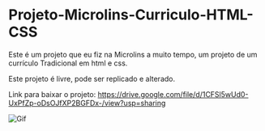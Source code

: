 # Projeto-Microlins-Curriculo-HTML-CSS
Este é um projeto que eu fiz na Microlins a muito tempo, um projeto de um currículo Tradicional em html e css.

Este projeto é livre, pode ser replicado e alterado.

Link para baixar o projeto: https://drive.google.com/file/d/1CFSl5wUd0-UxPfZp-oDsOJfXP2BGFDx-/view?usp=sharing

![Gif](https://user-images.githubusercontent.com/108904162/188693587-7ed4d9b6-ae86-4cff-a80d-7f5737f43e50.gif)
